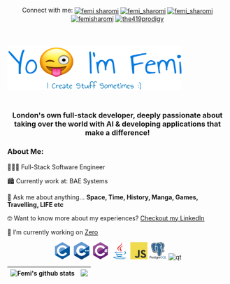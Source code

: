 <!--
**femisharomi/femisharomi** is a ✨ _special_ ✨ repository because its `README.md` (this file) appears on your GitHub profile.

-->
<p align="center">
Connect with me:
<a href="https://linkedin.com/in/afizsharomi" target="blank"><img align="center" src="https://raw.githubusercontent.com/rahuldkjain/github-profile-readme-generator/master/src/images/icons/Social/linked-in-alt.svg" alt="femi sharomi" height="15" width="20" /></a>
<a href="https://instagram.com/femi_sharomi" target="blank"><img align="center" src="https://raw.githubusercontent.com/rahuldkjain/github-profile-readme-generator/master/src/images/icons/Social/instagram.svg" alt="femi_sharomi" height="15" width="20" /></a>
<a href="https://twitter.com/femi_sharomi" target="blank"><img align="center" src="https://raw.githubusercontent.com/rahuldkjain/github-profile-readme-generator/master/src/images/icons/Social/twitter.svg" alt="femi_sharomi" height="15" width="20" /></a>
<a href="https://www.leetcode.com/femisharomi" target="blank"><img align="center" src="https://raw.githubusercontent.com/rahuldkjain/github-profile-readme-generator/master/src/images/icons/Social/leet-code.svg" alt="femisharomi" height="15" width="20" /></a>
<a href="https://discord.gg/the419prodigy" target="blank"><img align="center" src="https://raw.githubusercontent.com/rahuldkjain/github-profile-readme-generator/master/src/images/icons/Social/discord.svg" alt="the419prodigy" height="20" width="25" /></a>
</p>

<h1 style="display: inline-block;" align="center">
  <img src=https://github.com/femisharomi/templates/blob/main/icons/gh_main_page_logo.png alt="Logo" width="400" height="100">
</h1>


<h3 align="center">London's own full-stack developer, deeply passionate about taking over the world with AI & developing applications that make a difference!</h3>

<h3 align="left">About Me: </h3>

👨🏾‍💻 Full-Stack Software Engineer

🏙️ Currently work at: BAE Systems 

💬 Ask me about anything... **Space, Time, History, Manga, Games, Travelling, LIFE etc**

🤓 Want to know more about my experiences? [Checkout my LinkedIn](https://www.linkedin.com/in/afizsharomi/)

🔭 I’m currently working on [Zero](https://github.com/femisharomi/zero)


<p align="center"> 
<img src="https://raw.githubusercontent.com/devicons/devicon/master/icons/c/c-original.svg" alt="c" width="40" height="40"/>
<img src="https://raw.githubusercontent.com/devicons/devicon/master/icons/cplusplus/cplusplus-original.svg" alt="cplusplus" width="40" height="40"/>
<img src="https://raw.githubusercontent.com/devicons/devicon/master/icons/csharp/csharp-original.svg" alt="csharp" width="40" height="40"/> 
<img src="https://raw.githubusercontent.com/devicons/devicon/master/icons/java/java-original.svg" alt="java" width="40" height="40"/>
<img src="https://raw.githubusercontent.com/devicons/devicon/master/icons/javascript/javascript-original.svg" alt="javascript" width="40" height="40"/> 
<img src="https://raw.githubusercontent.com/devicons/devicon/master/icons/postgresql/postgresql-original-wordmark.svg" alt="postgresql" width="40" height="40"/> 
<img src="https://upload.wikimedia.org/wikipedia/commons/0/0b/Qt_logo_2016.svg" alt="qt" width="40" height="40"/>  
</p>

<table>
<thead>
<tr>
<th>
<img 
  align="center" 
  src="https://github-readme-stats.vercel.app/api?username=femisharomi&amp;show_icons=true&amp;include_all_commits=true&amp;theme=transparent&amp;hide_border=true" 
  alt="Femi's github stats" 
  style="max-width: 100%;">
</th>
<th>
  <img 
    align="center" 
    src="https://github-readme-stats.vercel.app/api/top-langs?username=femisharomi&amp;layout=compact&amp;theme=transparent&amp;hide_border=true" 
    style="max-width: 100%;">
</th>
</tr>
</thead>
</table>

